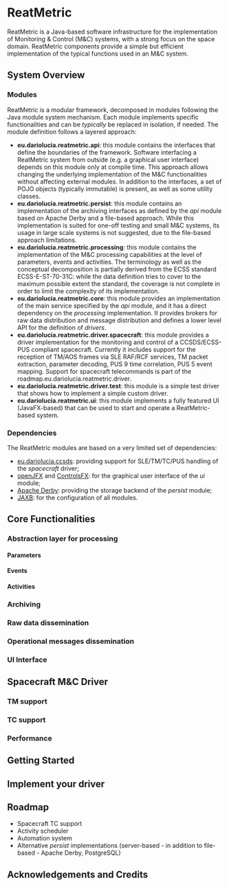 # ReatMetric
ReatMetric is a Java-based software infrastructure for the implementation of Monitoring & Control (M&C) systems, with a
strong focus on the space domain. ReatMetric components provide a simple but efficient implementation of the typical 
functions used in an M&C system.

## System Overview

### Modules
ReatMetric is a modular framework, decomposed in modules following the Java module system mechanism. Each module implements specific functionalities and can be _typically_ be replaced in isolation, if needed. The module definition follows a layered approach:
- **eu.dariolucia.reatmetric.api**: this module contains the interfaces that define the boundaries of the framework. Software interfacing a ReatMetric system from outside (e.g. a graphical user interface) depends on this module only at compile time. This approach allows changing the underlying implementation of the M&C functionalities without affecting external modules. In addition to the interfaces, a set of POJO objects (typically immutable) is present, as well as some utility classes.
- **eu.dariolucia.reatmetric.persist**: this module contains an implementation of the archiving interfaces as defined by the _api_ module based on Apache Derby and a file-based approach. While this implementation is suited for one-off testing and small M&C systems, its usage in large scale systems is not suggested, due to the file-based approach limitations.
- **eu.dariolucia.reatmetric.processing**: this module contains the implementation of the M&C processing capabilities at the level of parameters, events and activities. The terminology as well as the conceptual decomposition is partially derived from the ECSS standard ECSS-E-ST-70-31C: while the data definition tries to cover to the maximum possible extent the standard, the coverage is not complete in order to limit the complexity of its implementation.
- **eu.dariolucia.reatmetric.core**: this module provides an implementation of the main service specified by the _api_ module, and it has a direct dependency on the _processing_ implementation. It provides brokers for raw data distribution and message distribution and defines a lower level API for the definition of _drivers_.
- **eu.dariolucia.reatmetric.driver.spacecraft**: this module provides a driver implementation for the monitoring and control of a CCSDS/ECSS-PUS compliant spacecraft. Currently it includes support for the reception of TM/AOS frames via SLE RAF/RCF services, TM packet extraction, parameter decoding, PUS 9 time correlation, PUS 5 event mapping. Support for spacecraft telecommands is part of the roadmap.eu.dariolucia.reatmetric.driver.
- **eu.dariolucia.reatmetric.driver.test**: this module is a simple test driver that shows how to implement a simple custom driver.
- **eu.dariolucia.reatmetric.ui**: this module implements a fully featured UI (JavaFX-based) that can be used to start and operate a ReatMetric-based system.

### Dependencies
The ReatMetric modules are based on a very limited set of dependencies:
- [eu.dariolucia.ccsds](https://www.github.com/dariol83/ccsds): providing support for SLE/TM/TC/PUS handling of the _spacecraft_ driver;
- [openJFX](https://openjfx.io) and [ControlsFX](https://github.com/controlsfx/controlsfx): for the graphical user interface of the _ui_ module;
- [Apache Derby](http://db.apache.org/derby): providing the storage backend of the _persist_ module;
- [JAXB](https://javaee.github.io/jaxb-v2): for the configuration of all modules.

## Core Functionalities

### Abstraction layer for processing

#### Parameters

#### Events

#### Activities

### Archiving

### Raw data dissemination

### Operational messages dissemination

### UI Interface 

## Spacecraft M&C Driver

### TM support

### TC support

### Performance

## Getting Started

## Implement your driver

## Roadmap
- Spacecraft TC support
- Activity scheduler
- Automation system
- Alternative _persist_ implementations (server-based - in addition to file-based - Apache Derby, PostgreSQL)

## Acknowledgements and Credits

